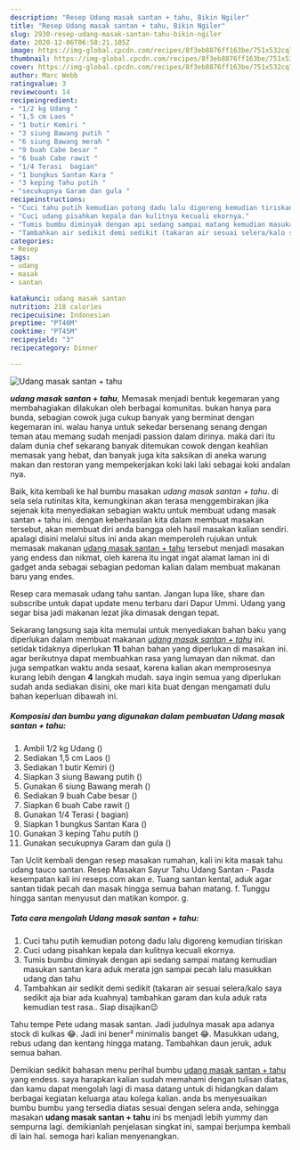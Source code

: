 ```yaml
---
description: "Resep Udang masak santan + tahu, Bikin Ngiler"
title: "Resep Udang masak santan + tahu, Bikin Ngiler"
slug: 2930-resep-udang-masak-santan-tahu-bikin-ngiler
date: 2020-12-06T06:58:21.105Z
image: https://img-global.cpcdn.com/recipes/8f3eb8876ff163be/751x532cq70/udang-masak-santan-tahu-foto-resep-utama.jpg
thumbnail: https://img-global.cpcdn.com/recipes/8f3eb8876ff163be/751x532cq70/udang-masak-santan-tahu-foto-resep-utama.jpg
cover: https://img-global.cpcdn.com/recipes/8f3eb8876ff163be/751x532cq70/udang-masak-santan-tahu-foto-resep-utama.jpg
author: Marc Webb
ratingvalue: 3
reviewcount: 14
recipeingredient:
- "1/2 kg Udang "
- "1,5 cm Laos "
- "1 butir Kemiri "
- "3 siung Bawang putih "
- "6 siung Bawang merah "
- "9 buah Cabe besar "
- "6 buah Cabe rawit "
- "1/4 Terasi  bagian"
- "1 bungkus Santan Kara "
- "3 keping Tahu putih "
- "secukupnya Garam dan gula "
recipeinstructions:
- "Cuci tahu putih kemudian potong dadu lalu digoreng kemudian tiriskan"
- "Cuci udang pisahkan kepala dan kulitnya kecuali ekornya."
- "Tumis bumbu diminyak dengan api sedang sampai matang kemudian masukan santan kara aduk merata jgn sampai pecah lalu masukkan udang dan tahu"
- "Tambahkan air sedikit demi sedikit (takaran air sesuai selera/kalo saya sedikit aja biar ada kuahnya) tambahkan garam dan kula aduk rata kemudian test rasa.. Siap disajikan😉"
categories:
- Resep
tags:
- udang
- masak
- santan

katakunci: udang masak santan 
nutrition: 218 calories
recipecuisine: Indonesian
preptime: "PT40M"
cooktime: "PT45M"
recipeyield: "3"
recipecategory: Dinner

---
```



![Udang masak santan + tahu](https://img-global.cpcdn.com/recipes/8f3eb8876ff163be/751x532cq70/udang-masak-santan-tahu-foto-resep-utama.jpg)

<b><i>udang masak santan + tahu</i></b>, Memasak menjadi bentuk kegemaran yang membahagiakan dilakukan oleh berbagai komunitas. bukan hanya para bunda, sebagian cowok juga cukup banyak yang berminat dengan kegemaran ini. walau hanya untuk sekedar bersenang senang dengan teman atau memang sudah menjadi passion dalam dirinya. maka dari itu dalam dunia chef sekarang banyak ditemukan cowok dengan keahlian memasak yang hebat, dan banyak juga kita saksikan di aneka warung makan dan restoran yang mempekerjakan koki laki laki sebagai koki andalan nya.

Baik, kita kembali ke hal bumbu masakan <i>udang masak santan + tahu</i>. di sela sela rutinitas kita, kemungkinan akan terasa menggembirakan jika sejenak kita menyediakan sebagian waktu untuk membuat udang masak santan + tahu ini. dengan keberhasilan kita dalam membuat masakan tersebut, akan membuat diri anda bangga oleh hasil masakan kalian sendiri. apalagi disini melalui situs ini anda akan memperoleh rujukan untuk memasak makanan <u>udang masak santan + tahu</u> tersebut menjadi masakan yang endess dan nikmat, oleh karena itu ingat ingat alamat laman ini di gadget anda sebagai sebagian pedoman kalian dalam membuat makanan baru yang endes.

Resep cara memasak udang tahu santan. Jangan lupa like, share dan subscribe untuk dapat update menu terbaru dari Dapur Ummi. Udang yang segar bisa jadi makanan lezat jika dimasak dengan tepat.


Sekarang langsung saja kita memulai untuk menyediakan bahan baku yang diperlukan dalam membuat makanan <u><i>udang masak santan + tahu</i></u> ini. setidak tidaknya diperlukan <b>11</b> bahan bahan yang diperlukan di masakan ini. agar berikutnya dapat membuahkan rasa yang lumayan dan nikmat. dan juga sempatkan waktu anda sesaat, karena kalian akan memprosesnya kurang lebih dengan <b>4</b> langkah mudah. saya ingin semua yang diperlukan sudah anda sediakan disini, oke mari kita buat dengan mengamati dulu bahan keperluan dibawah ini.

<!--inarticleads1-->

##### Komposisi dan bumbu yang digunakan dalam pembuatan Udang masak santan + tahu:

1. Ambil 1/2 kg Udang ()
1. Sediakan 1,5 cm Laos ()
1. Sediakan 1 butir Kemiri ()
1. Siapkan 3 siung Bawang putih ()
1. Gunakan 6 siung Bawang merah ()
1. Sediakan 9 buah Cabe besar ()
1. Siapkan 6 buah Cabe rawit ()
1. Gunakan 1/4 Terasi ( bagian)
1. Siapkan 1 bungkus Santan Kara ()
1. Gunakan 3 keping Tahu putih ()
1. Gunakan secukupnya Garam dan gula ()


Tan Uclit kembali dengan resep masakan rumahan, kali ini kita masak tahu udang tauco santan. Resep Masakan Sayur Tahu Udang Santan - Pasda kesempatan kali ini reseps.com akan e. Tuang santan kental, aduk agar santan tidak pecah dan masak hingga semua bahan matang. f. Tunggu hingga santan menyusut dan matikan kompor. g. 

<!--inarticleads2-->

##### Tata cara mengolah Udang masak santan + tahu:

1. Cuci tahu putih kemudian potong dadu lalu digoreng kemudian tiriskan
1. Cuci udang pisahkan kepala dan kulitnya kecuali ekornya.
1. Tumis bumbu diminyak dengan api sedang sampai matang kemudian masukan santan kara aduk merata jgn sampai pecah lalu masukkan udang dan tahu
1. Tambahkan air sedikit demi sedikit (takaran air sesuai selera/kalo saya sedikit aja biar ada kuahnya) tambahkan garam dan kula aduk rata kemudian test rasa.. Siap disajikan😉


Tahu tempe Pete udang masak santan. Jadi judulnya masak apa adanya stock di kulkas 😂. Jadi ini bener² minimalis banget 😂. Masukkan udang, rebus udang dan kentang hingga matang. Tambahkan daun jeruk, aduk semua bahan. 

Demikian sedikit bahasan menu perihal bumbu <u>udang masak santan + tahu</u> yang endess. saya harapkan kalian sudah memahami dengan tulisan diatas, dan kamu dapat mengolah lagi di masa datang untuk di hidangkan dalam berbagai kegiatan keluarga atau kolega kalian. anda bs menyesuaikan bumbu bumbu yang tersedia diatas sesuai dengan selera anda, sehingga masakan <b>udang masak santan + tahu</b> ini bs menjadi lebih yummy dan sempurna lagi. demikianlah penjelasan singkat ini, sampai berjumpa kembali di lain hal. semoga hari kalian menyenangkan.
